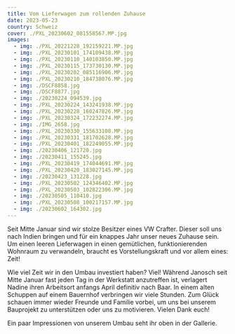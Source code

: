 ```yaml
---
title: Vom Lieferwagen zum rollenden Zuhause
date: 2023-05-23
country: Schweiz
cover: ./PXL_20230602_081558567.MP.jpg
images:
  - img: ./PXL_20221228_192159221.MP.jpg
  - img: ./PXL_20230101_174109438.MP.jpg
  - img: ./PXL_20230110_140103850.MP.jpg
  - img: ./PXL_20230115_173730130.MP.jpg
  - img: ./PXL_20230202_085116906.MP.jpg
  - img: ./PXL_20230210_184738076.MP.jpg
  - img: ./DSCF8858.jpg
  - img: ./DSCF8877.jpg
  - img: ./20230224_094539.jpg
  - img: ./PXL_20230224_143241938.MP.jpg
  - img: ./PXL_20230228_160247826.MP.jpg
  - img: ./PXL_20230324_172232274.MP.jpg
  - img: ./IMG_2658.jpg
  - img: ./PXL_20230330_155633108.MP.jpg
  - img: ./PXL_20230331_181702628.MP.jpg
  - img: ./PXL_20230401_182249055.MP.jpg
  - img: ./20230406_121720.jpg
  - img: ./20230411_155245.jpg
  - img: ./PXL_20230419_174044691.MP.jpg
  - img: ./PXL_20230420_183027145.MP.jpg
  - img: ./20230423_131228.jpg
  - img: ./PXL_20230502_124346402.MP.jpg
  - img: ./PXL_20230503_102822306.MP.jpg
  - img: ./20230505_110410.jpg
  - img: ./PXL_20230508_100217157.MP.jpg
  - img: ./20230602_164302.jpg
---
```


Seit Mitte Januar sind wir stolze Besitzer eines VW Crafter. Dieser soll uns nach Indien bringen und für ein knappes Jahr unser neues Zuhause sein. Um einen leeren Lieferwagen in einen gemütlichen, funktionierenden Wohnraum zu verwandeln, braucht es Vorstellungskraft und vor allem eines: Zeit!

Wie viel Zeit wir in den Umbau investiert haben? Viel! Während Janosch seit Mitte Januar fast jeden Tag in der Werkstatt anzutreffen ist, verlagert Nadine ihren Arbeitsort anfangs April definitiv nach Baar. In einem alten Schuppen auf einem Bauernhof verbringen wir viele Stunden. Zum Glück schauen immer wieder Freunde und Familie vorbei, um uns bei unserem Bauprojekt zu unterstützen oder uns zu motivieren. Vielen Dank euch!

Ein paar Impressionen von unserem Umbau seht ihr oben in der Gallerie.
